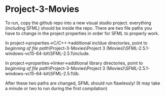 # Project-3-Movies
To run, copy the github repo into a new visual studio project. everything (including SFML) should be inside the repo.
There are two file paths you have to change in the project properties in order for SFML to properly work. 

In project->properties->C/C++->additional incldue directories, point to 
*beginning of file path*\Project-3-Movies\Project 3 (Movies)\SFML-2.5.1-windows-vc15-64-bit\SFML-2.5.1\include.

In project->properties->linker->additional library directories, point to
*beginning of file path*\Project-3-Movies\Project 3 (Movies)\SFML-2.5.1-windows-vc15-64-bit\SFML-2.5.1\lib.

After these two paths are changed, SFML should run flawlessly! (It may take a minute or two to run during the first compilation)
